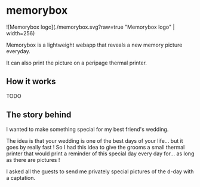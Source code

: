 # memorybox

![Memorybox logo](./memorybox.svg?raw=true "Memorybox logo" | width=256)

Memorybox is a lightweight webapp that reveals a new memory picture everyday.

It can also print the picture on a peripage thermal printer.

## How it works

TODO

## The story behind

I wanted to make something special for my best friend's wedding.

The idea is that your wedding is one of the best days of your life... but it goes by really fast ! So I had this idea to give the grooms a small thermal printer that would print a reminder of this special day every day for... as long as there are pictures !

I asked all the guests to send me privately special pictures of the d-day with a captation.